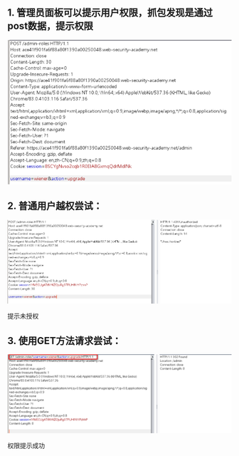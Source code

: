 ## 1. 管理员面板可以提示用户权限，抓包发现是通过post数据，提示权限

![](https://raw.githubusercontent.com/h1iba1/h1iba1.github.io/refs/heads/master/_posts/portswigger-labs/访问控制漏洞和特权升级/images/A51C643F0AFB43B694AB197F0AAFD56Dclipboard.png)



## 2. 普通用户越权尝试：

![](https://raw.githubusercontent.com/h1iba1/h1iba1.github.io/refs/heads/master/_posts/portswigger-labs/访问控制漏洞和特权升级/images/E3FDA975E7F54F7C9E40B11AD43007E1clipboard.png)

提示未授权



## 3. 使用GET方法请求尝试：

![](https://raw.githubusercontent.com/h1iba1/h1iba1.github.io/refs/heads/master/_posts/portswigger-labs/访问控制漏洞和特权升级/images/A15382701E38422C9E882034B833A2C5clipboard.png)

权限提示成功
